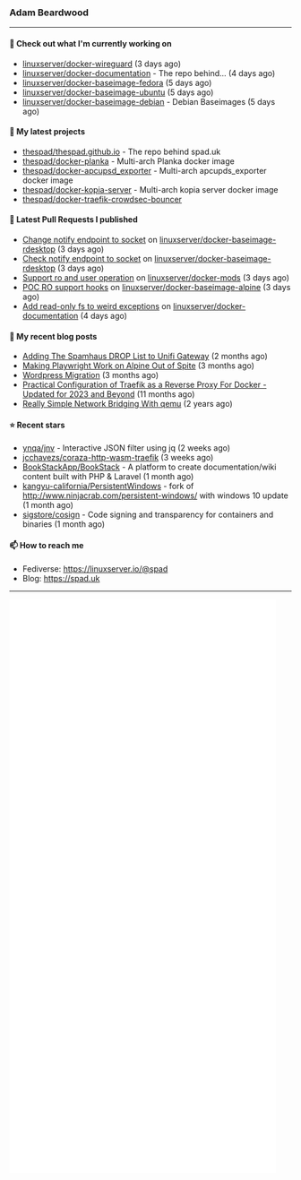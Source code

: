 ### Adam Beardwood
---
#### 👷 Check out what I'm currently working on

- [linuxserver/docker-wireguard](https://github.com/linuxserver/docker-wireguard) (3 days ago)
- [linuxserver/docker-documentation](https://github.com/linuxserver/docker-documentation) - The repo behind... (4 days ago)
- [linuxserver/docker-baseimage-fedora](https://github.com/linuxserver/docker-baseimage-fedora) (5 days ago)
- [linuxserver/docker-baseimage-ubuntu](https://github.com/linuxserver/docker-baseimage-ubuntu) (5 days ago)
- [linuxserver/docker-baseimage-debian](https://github.com/linuxserver/docker-baseimage-debian) - Debian Baseimages (5 days ago)

#### 🌱 My latest projects

- [thespad/thespad.github.io](https://github.com/thespad/thespad.github.io) - The repo behind spad.uk
- [thespad/docker-planka](https://github.com/thespad/docker-planka) - Multi-arch Planka docker image
- [thespad/docker-apcupsd_exporter](https://github.com/thespad/docker-apcupsd_exporter) - Multi-arch apcupds_exporter docker image
- [thespad/docker-kopia-server](https://github.com/thespad/docker-kopia-server) - Multi-arch kopia server docker image 
- [thespad/docker-traefik-crowdsec-bouncer](https://github.com/thespad/docker-traefik-crowdsec-bouncer)

#### 🔨 Latest Pull Requests I published

- [Change notify endpoint to socket](https://github.com/linuxserver/docker-baseimage-rdesktop/pull/65) on [linuxserver/docker-baseimage-rdesktop](https://github.com/linuxserver/docker-baseimage-rdesktop) (3 days ago)
- [Check notify endpoint to socket](https://github.com/linuxserver/docker-baseimage-rdesktop/pull/64) on [linuxserver/docker-baseimage-rdesktop](https://github.com/linuxserver/docker-baseimage-rdesktop) (3 days ago)
- [Support ro and user operation](https://github.com/linuxserver/docker-mods/pull/917) on [linuxserver/docker-mods](https://github.com/linuxserver/docker-mods) (3 days ago)
- [POC RO support hooks](https://github.com/linuxserver/docker-baseimage-alpine/pull/246) on [linuxserver/docker-baseimage-alpine](https://github.com/linuxserver/docker-baseimage-alpine) (3 days ago)
- [Add read-only fs to weird exceptions](https://github.com/linuxserver/docker-documentation/pull/226) on [linuxserver/docker-documentation](https://github.com/linuxserver/docker-documentation) (4 days ago)

#### 📜 My recent blog posts

- [Adding The Spamhaus DROP List to Unifi Gateway](https://www.spad.uk/posts/adding-spamhaus-drop-list-to-unifi-gateway/) (2 months ago)
- [Making Playwright Work on Alpine Out of Spite](https://www.spad.uk/posts/making-playwright-work-on-alpine-out-of-spite/) (3 months ago)
- [Wordpress Migration](https://www.spad.uk/posts/wordpress-migration/) (3 months ago)
- [Practical Configuration of Traefik as a Reverse Proxy For Docker - Updated for 2023 and Beyond](https://www.spad.uk/posts/practical-configuration-of-traefik-as-a-reverse-proxy-for-docker-updated-for-2023/) (11 months ago)
- [Really Simple Network Bridging With qemu](https://www.spad.uk/posts/really-simple-network-bridging-with-qemu/) (2 years ago)

#### ⭐ Recent stars

- [ynqa/jnv](https://github.com/ynqa/jnv) - Interactive JSON filter using jq (2 weeks ago)
- [jcchavezs/coraza-http-wasm-traefik](https://github.com/jcchavezs/coraza-http-wasm-traefik) (3 weeks ago)
- [BookStackApp/BookStack](https://github.com/BookStackApp/BookStack) - A platform to create documentation/wiki content built with PHP &amp; Laravel (1 month ago)
- [kangyu-california/PersistentWindows](https://github.com/kangyu-california/PersistentWindows) - fork of http://www.ninjacrab.com/persistent-windows/ with windows 10 update (1 month ago)
- [sigstore/cosign](https://github.com/sigstore/cosign) - Code signing and transparency for containers and binaries (1 month ago)

#### 📫 How to reach me
- Fediverse: https://linuxserver.io/@spad
- Blog: https://spad.uk
---
<img src="https://raw.githubusercontent.com/thespad/thespad/main/github-metrics.svg">
